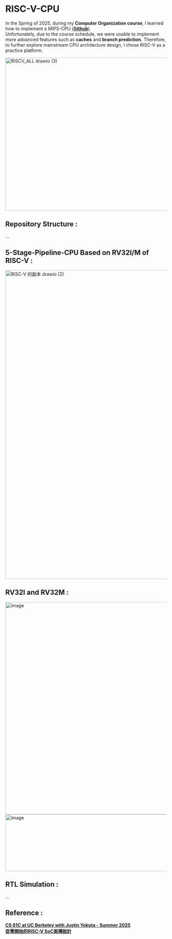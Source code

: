 # RISC-V-CPU
In the Spring of 2025, during my **Computer Organization course**, I learned how to implement a MIPS-CPU [(**Github**)](https://github.com/akira2963753/MIPS-5-stage-pipelined-CPU)   
Unfortunately, due to the course schedule, we were unable to implement more advanced features such as **caches** and **branch prediction.** Therefore, to further explore mainstream CPU architecture design, I chose RISC-V as a practice platform.  
  
<img width="617.4" height="477.4" alt="RISCV_ALL drawio (3)" src="https://github.com/user-attachments/assets/9d67d304-47b1-4591-be26-7a1e44f2c6ed" />   

## Repository Structure :
...  
   
## 5-Stage-Pipeline-CPU Based on RV32I/M of RISC-V  :    
<img width="2147" height="964" alt="RISC-V 的副本 drawio (2)" src="https://github.com/user-attachments/assets/8f9f5783-ba46-4b96-a9de-866a14257a65" />  

## RV32I and RV32M :  
<img width="570" height="662" alt="image" src="https://github.com/user-attachments/assets/17bd8742-7456-4b52-8ced-78caf17fa577" />  
<img width="570" height="177" alt="image" src="https://github.com/user-attachments/assets/79486f22-eb21-4a10-b238-a6f51e0e17cb" />

## RTL Simulation :  
...  

## Reference :  
[**CS 61C at UC Berkeley with Justin Yokota - Summer 2025**](https://cs61c.org/su25/)    
[**從零開始的RISC-V SoC架構設計**](https://hackmd.io/@w4K9apQGS8-NFtsnFXutfg/B1Re5uGa5#CPU%E6%9E%B6%E6%A7%8B)   
